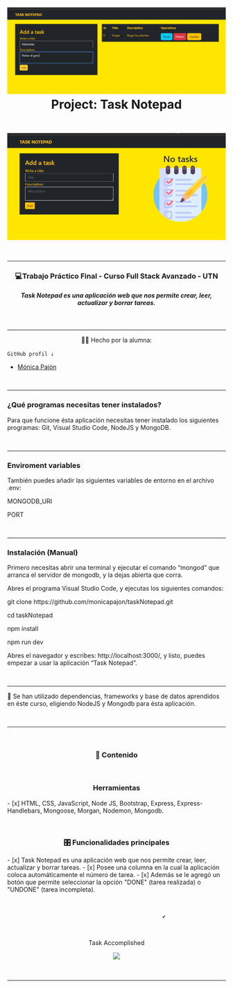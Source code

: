
<div>
<h1 align="center"><img src="./src/public/img/task.png"> Project: Task Notepad</h1>
&nbsp;


<p><img src="./src/public/img/no_task.png""></p>
</div>
&nbsp;

---



 <h3 align="center"> 💻Trabajo Práctico Final - Curso Full Stack Avanzado - UTN</h3>
<h5 align="center">Task Notepad es una aplicación web que nos permite crear, leer, actualizar y borrar tareas.</h5>


&nbsp;

---

<p align="center">👩‍💻 Hecho  por la alumna:</p>

```GitHub profil ↓```
<ul>
        <li><a href="https://github.com/monicapajon" target="_blank">Mónica Pajón</a></li>
</ul>
&nbsp;

---
### ¿Qué programas necesitas tener instalados?
<p>Para que funcione ésta aplicación necesitas tener instalado los siguientes programas: Git, Visual Studio Code, NodeJS y MongoDB.</p>
&nbsp;

---
### Enviroment variables
<p>También puedes añadir las siguientes variables de entorno en el archivo .env:</p>
<p>MONGODB_URI</p>
<p>PORT</p>
&nbsp;

---
### Instalación (Manual)
<p>Primero necesitas abrir una terminal y ejecutar el comando “mongod” que arranca el servidor de mongodb, y la dejas abierta que corra.
<p>Abres el programa Visual Studio Code, y ejecutas los siguientes comandos:</p>
<p>git clone https://github.com/monicapajon/taskNotepad.git<p>
<p>cd taskNotepad</p>
<p>npm install</p>
<p>npm run dev</p>

<p>Abres el navegador y escribes: http://localhost:3000/, y listo, puedes empezar a usar la aplicación “Task Notepad”.</p>

&nbsp;

---


<p>💪 Se han utilizado dependencias, frameworks y base de datos   aprendidos en éste curso, eligiendo NodeJS y Mongodb para ésta aplicación.</p>
&nbsp;

---

&nbsp;

 
<h3 align="center">📝 Contenido</h3>

   
&nbsp;

<h3 align="center">Herramientas</h3>
- [x] HTML, CSS, JavaScript, Node JS, Bootstrap, Express, Express-Handlebars, Mongoose, Morgan, Nodemon, Mongodb.


   
&nbsp;

<h3 align="center">🎛 Funcionalidades principales</h3>
- [x] Task Notepad es una aplicación web que nos permite crear, leer, actualizar y borrar tareas.
- [x] Posee una columna en la cual la aplicación coloca automáticamente el número de tarea.
- [x] Además se le agregó un botón que permite seleccionar la opción "DONE" (tarea realizada) o "UNDONE" (tarea incompleta). 
&nbsp;

 
&nbsp;

``` 
                                                  ✔️
```
 
&nbsp;

<p align="center">Task Accomplished</p>
<p align="center"><img src="https://media.giphy.com/media/7JEPMRdfPLfq1sjZUJ/giphy-downsized-large.gif" width="300px"></p>
 
 
&nbsp;


---



































